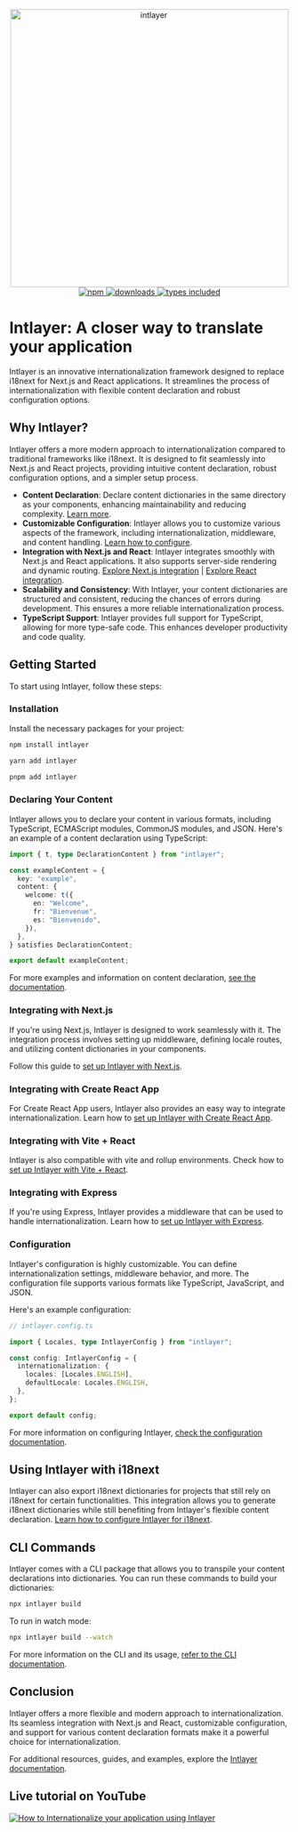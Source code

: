 <div align="center">
  <a href="https://www.npmjs.com/package/intlayer">
    <img src="docs/assets/logo.png" width="500" alt="intlayer" />
  </a>
</div>

<div align="center">
  <a href="https://www.npmjs.com/package/intlayer">
    <img alt="npm" src="https://img.shields.io/npm/v/intlayer.svg?labelColor=49516F&color=8994BC" />
  </a>
  <a href="https://npmjs.org/package/intlayer">
    <img alt="downloads" src="https://badgen.net/npm/dm/intlayer?labelColor=49516F&color=8994BC" />
  </a>
  <a href="https://npmjs.org/package/intlayer">
    <img alt="types included" src="https://badgen.net/npm/types/intlayer?labelColor=49516F&color=8994BC" 
  />
  </a>
</div>

# Intlayer: A closer way to translate your application

Intlayer is an innovative internationalization framework designed to replace i18next for Next.js and React applications. It streamlines the process of internationalization with flexible content declaration and robust configuration options.

## Why Intlayer?

Intlayer offers a more modern approach to internationalization compared to traditional frameworks like i18next. It is designed to fit seamlessly into Next.js and React projects, providing intuitive content declaration, robust configuration options, and a simpler setup process.

- **Content Declaration**: Declare content dictionaries in the same directory as your components, enhancing maintainability and reducing complexity. [Learn more](https://github.com/aymericzip/intlayer/blob/main/docs/docs/content_declaration_en.md).
- **Customizable Configuration**: Intlayer allows you to customize various aspects of the framework, including internationalization, middleware, and content handling. [Learn how to configure](https://github.com/aymericzip/intlayer/blob/main/docs/docs/configuration_en.md).
- **Integration with Next.js and React**: Intlayer integrates smoothly with Next.js and React applications. It also supports server-side rendering and dynamic routing. [Explore Next.js integration](https://github.com/aymericzip/intlayer/blob/main/docs/docs/intlayer_with_nextjs_en.md) | [Explore React integration](https://github.com/aymericzip/intlayer/blob/main/docs/docs/intlayer_with_create_react_app_en.md).
- **Scalability and Consistency**: With Intlayer, your content dictionaries are structured and consistent, reducing the chances of errors during development. This ensures a more reliable internationalization process.
- **TypeScript Support**: Intlayer provides full support for TypeScript, allowing for more type-safe code. This enhances developer productivity and code quality.

## Getting Started

To start using Intlayer, follow these steps:

### Installation

Install the necessary packages for your project:

```bash
npm install intlayer
```

```bash
yarn add intlayer
```

```bash
pnpm add intlayer
```

### Declaring Your Content

Intlayer allows you to declare your content in various formats, including TypeScript, ECMAScript modules, CommonJS modules, and JSON. Here's an example of a content declaration using TypeScript:

```typescript
import { t, type DeclarationContent } from "intlayer";

const exampleContent = {
  key: "example",
  content: {
    welcome: t({
      en: "Welcome",
      fr: "Bienvenue",
      es: "Bienvenido",
    }),
  },
} satisfies DeclarationContent;

export default exampleContent;
```

For more examples and information on content declaration, [see the documentation](https://github.com/aymericzip/intlayer/blob/main/docs/docs/content_declaration_en.md).

### Integrating with Next.js

If you're using Next.js, Intlayer is designed to work seamlessly with it. The integration process involves setting up middleware, defining locale routes, and utilizing content dictionaries in your components.

Follow this guide to [set up Intlayer with Next.js](https://github.com/aymericzip/intlayer/blob/main/docs/docs/intlayer_with_nextjs_en.md).

### Integrating with Create React App

For Create React App users, Intlayer also provides an easy way to integrate internationalization. Learn how to [set up Intlayer with Create React App](https://github.com/aymericzip/intlayer/blob/main/docs/docs/intlayer_with_create_react_app_en.md).

### Integrating with Vite + React

Intlayer is also compatible with vite and rollup environments. Check how to [set up Intlayer with Vite + React](https://github.com/aymericzip/intlayer/blob/main/docs/docs/intlayer_with_vite+react_en.md).

### Integrating with Express

If you're using Express, Intlayer provides a middleware that can be used to handle internationalization. Learn how to [set up Intlayer with Express](https://github.com/aymericzip/intlayer/blob/main/docs/docs/intlayer_with_express_en.md).

### Configuration

Intlayer's configuration is highly customizable. You can define internationalization settings, middleware behavior, and more. The configuration file supports various formats like TypeScript, JavaScript, and JSON.

Here's an example configuration:

```typescript
// intlayer.config.ts

import { Locales, type IntlayerConfig } from "intlayer";

const config: IntlayerConfig = {
  internationalization: {
    locales: [Locales.ENGLISH],
    defaultLocale: Locales.ENGLISH,
  },
};

export default config;
```

For more information on configuring Intlayer, [check the configuration documentation](https://github.com/aymericzip/intlayer/blob/main/docs/docs/configuration_en.md).

## Using Intlayer with i18next

Intlayer can also export i18next dictionaries for projects that still rely on i18next for certain functionalities. This integration allows you to generate i18next dictionaries while still benefiting from Intlayer's flexible content declaration. [Learn how to configure Intlayer for i18next](https://github.com/aymericzip/intlayer/blob/main/docs/docs/intlayer_with_i18next_en.md).

## CLI Commands

Intlayer comes with a CLI package that allows you to transpile your content declarations into dictionaries. You can run these commands to build your dictionaries:

```bash
npx intlayer build
```

To run in watch mode:

```bash
npx intlayer build --watch
```

For more information on the CLI and its usage, [refer to the CLI documentation](https://github.com/aymericzip/intlayer/blob/main/docs/docs/intlayer_cli_en.md).

## Conclusion

Intlayer offers a more flexible and modern approach to internationalization. Its seamless integration with Next.js and React, customizable configuration, and support for various content declaration formats make it a powerful choice for internationalization.

For additional resources, guides, and examples, explore the [Intlayer documentation](https://github.com/aymericzip/intlayer/blob/main/docs/docs/intlayer_with_nextjs_en.md).

## Live tutorial on YouTube

[![How to Internationalize your application using Intlayer](https://i.ytimg.com/vi/W2G7KxuSD4c/hqdefault.jpg?sqp=-oaymwEcCNACELwBSFXyq4qpAw4IARUAAIhCGAFwAcABBg==&rs=AOn4CLDtyJ4uYotEjl12nZ_gZKZ_kjEgOQ)](https://youtu.be/W2G7KxuSD4c?si=GyU_KpVhr61razRw)
